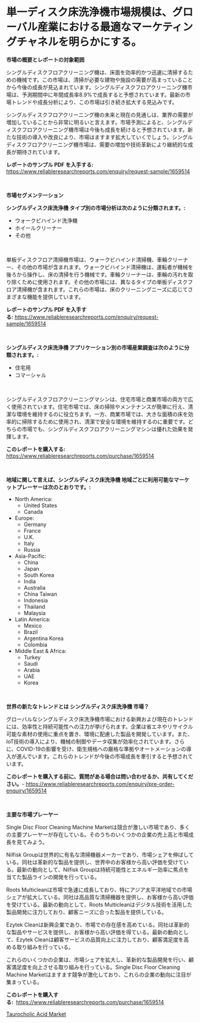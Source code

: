 <p><h1>単一ディスク床洗浄機市場規模は、グローバル産業における最適なマーケティングチャネルを明らかにする。</h1></p><p><strong>市場の概要とレポートの対象範囲</strong></p>
<p><p>シングルディスクフロアクリーニング機は、床面を効率的かつ迅速に清掃するための機械です。この市場は、清掃が必要な建物や施設の需要が高まっていることから今後の成長が見込まれています。シングルディスクフロアクリーニング機市場は、予測期間中に年間成長率8.9%で成長すると予想されています。最新の市場トレンドや成長分析により、この市場は引き続き拡大する見込みです。</p><p>シングルディスクフロアクリーニング機の未来と現在の見通しは、業界の需要が増加していることから非常に明るいと言えます。市場予測によると、シングルディスクフロアクリーニング機市場は今後も成長を続けると予想されています。新たな技術の導入や改良により、市場はますます拡大していくでしょう。シングルディスクフロアクリーニング機市場は、需要の増加や技術革新により継続的な成長が期待されています。</p></p>
<p><strong>レポートのサンプル PDF を入手する:</strong> <a href="https://www.reliableresearchreports.com/enquiry/request-sample/1659514">https://www.reliableresearchreports.com/enquiry/request-sample/1659514</a></p>
<p>&nbsp;</p>
<p><strong>市場セグメンテーション</strong></p>
<p><strong>シングルディスク床洗浄機 タイプ別の市場分析は次のように分類されます。:</strong></p>
<p><ul><li>ウォークビハインド洗浄機</li><li>ホイールクリーナー</li><li>その他</li></ul></p>
<p>&nbsp;</p>
<p><p>単板ディスクフロア清掃機市場は、ウォークビハインド清掃機、車輪クリーナー、その他の市場が含まれます。ウォークビハインド清掃機は、運転者が機械を後ろから操作し、床の清掃を行う機械です。車輪クリーナーは、車輪の汚れを取り除くために使用されます。その他の市場には、異なるタイプの単板ディスクフロア清掃機が含まれます。これらの市場は、床のクリーニングニーズに応じてさまざまな機能を提供しています。</p></p>
<p><strong>レポートのサンプル PDF を入手する:</strong>&nbsp;<a href="https://www.reliableresearchreports.com/enquiry/request-sample/1659514">https://www.reliableresearchreports.com/enquiry/request-sample/1659514</a></p>
<p>&nbsp;</p>
<p><strong> シングルディスク床洗浄機 アプリケーション別の市場産業調査は次のように分類されます。:</strong></p>
<p><ul><li>住宅用</li><li>コマーシャル</li></ul></p>
<p>&nbsp;</p>
<p><p>シングルディスクフロアクリーニングマシンは、住宅市場と商業市場の両方で広く使用されています。住宅市場では、床の掃除やメンテナンスが簡単に行え、清潔な環境を維持するのに役立ちます。一方、商業市場では、大きな面積の床を効率的に掃除するために使用され、清潔で安全な環境を維持するのに重要です。どちらの市場でも、シングルディスクフロアクリーニングマシンは優れた効果を発揮します。</p></p>
<p><strong>このレポートを購入する:</strong>&nbsp; <a href="https://www.reliableresearchreports.com/purchase/1659514">https://www.reliableresearchreports.com/purchase/1659514</a></p>
<p>&nbsp;</p>
<p><strong>地域に関して言えば、シングルディスク床洗浄機 地域ごとに利用可能なマーケットプレーヤーは次のとおりです。:</strong></p>
<p><ul>
    <li>
        North America:
        <ul>
            <li>United States</li>
            <li>Canada</li>
        </ul>
    </li>
    <li>
        Europe:
        <ul>
            <li>Germany</li>
            <li>France</li>
            <li>U.K.</li>
            <li>Italy</li>
            <li>Russia</li>
        </ul>
    </li>
    <li>
        Asia-Pacific:
        <ul>
            <li>China</li>
            <li>Japan</li>
            <li>South Korea</li>
            <li>India</li>
            <li>Australia</li>
            <li>China Taiwan</li>
            <li>Indonesia</li>
            <li>Thailand</li>
            <li>Malaysia</li>
        </ul>
    </li>
    <li>
        Latin America:
        <ul>
            <li>Mexico</li>
            <li>Brazil</li>
            <li>Argentina Korea</li>
            <li>Colombia</li>
        </ul>
    </li>
    <li>
        Middle East & Africa:
        <ul>
            <li>Turkey</li>
            <li>Saudi</li>
            <li>Arabia</li>
            <li>UAE</li>
            <li>Korea</li>
        </ul>
    </li>
    </ul></p>
<p>&nbsp;</p>
<p><strong>世界の新たなトレンドとは シングルディスク床洗浄機 市場？</strong></p>
<p><p>グローバルなシングルディスク床洗浄機市場における新興および現在のトレンドには、効率性と持続可能性への注力が挙げられます。企業は省エネやリサイクル可能な素材の使用に重点を置き、環境に配慮した製品を開発しています。また、IoT技術の導入により、機械の制御やデータ収集が効率化されています。さらに、COVID-19の影響を受け、衛生規格への厳格な準拠やオートメーションの導入が進んでいます。これらのトレンドが今後の市場成長を牽引すると予想されています。</p></p>
<p><strong>このレポートを購入する前に、質問がある場合は問い合わせるか、共有してください。</strong>- <a href="https://www.reliableresearchreports.com/enquiry/pre-order-enquiry/1659514">https://www.reliableresearchreports.com/enquiry/pre-order-enquiry/1659514</a></p>
<p>&nbsp;</p>
<p><strong>主要な市場プレーヤー</strong></p>
<p><p>Single Disc Floor Cleaning Machine Marketは競合が激しい市場であり、多くの主要プレーヤーが存在している。そのうちのいくつかの企業の売上高と市場成長を見てみよう。</p><p>Nilfisk Groupは世界的に有名な清掃機器メーカーであり、市場シェアを伸ばしている。同社は革新的な製品を提供し、世界中のお客様から高い評価を受けている。最新の動向として、Nilfisk Groupは持続可能性とエネルギー効率に焦点を当てた製品ラインの開発を行っている。</p><p>Roots Multicleanは市場で急速に成長しており、特にアジア太平洋地域での市場シェアが拡大している。同社は高品質な清掃機器を提供し、お客様から高い評価を受けている。最新の動向として、Roots Multicleanはデジタル技術を活用した製品開発に注力しており、顧客ニーズに合った製品を提供している。</p><p>Ezytek Cleanは新興企業であり、市場での存在感を高めている。同社は革新的な製品やサービスを提供し、お客様から高い評価を得ている。最新の動向として、Ezytek Cleanは顧客サービスの品質向上に注力しており、顧客満足度を高める取り組みを行っている。</p><p>これらのいくつかの企業は、市場シェアを拡大し、革新的な製品開発を行い、顧客満足度を向上させる取り組みを行っている。Single Disc Floor Cleaning Machine Marketはますます競争が激化しており、これらの企業の動向に注目が集まっている。</p></p>
<p><strong>このレポートを購入する:</strong>&nbsp;&nbsp;<a href="https://www.reliableresearchreports.com/purchase/1659514">https://www.reliableresearchreports.com/purchase/1659514</a></p>
<p><p><a href="https://copper-carbon-84f.notion.site/Taurocholic-Acid-Market-Provides-a-Comprehensive-Analysis-Including-a-Macro-Overview-of-the-Market-a-8eb4531ab5044ba2b9530552dde594f1">Taurocholic Acid Market</a></p></p>